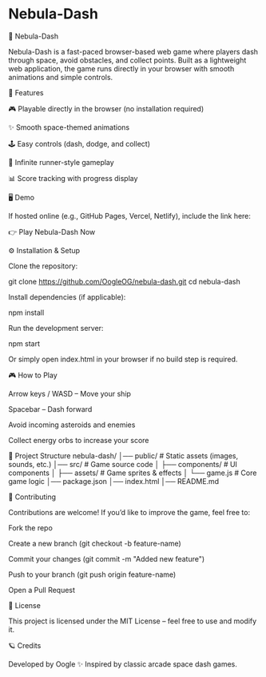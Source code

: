 # Nebula-Dash

🌌 Nebula-Dash

Nebula-Dash is a fast-paced browser-based web game where players dash through space, avoid obstacles, and collect points. Built as a lightweight web application, the game runs directly in your browser with smooth animations and simple controls.

🚀 Features

🎮 Playable directly in the browser (no installation required)

✨ Smooth space-themed animations

🕹️ Easy controls (dash, dodge, and collect)

🌌 Infinite runner-style gameplay

📊 Score tracking with progress display

🖥️ Demo

If hosted online (e.g., GitHub Pages, Vercel, Netlify), include the link here:

👉 Play Nebula-Dash Now

⚙️ Installation & Setup

Clone the repository:

git clone https://github.com/OogleOG/nebula-dash.git
cd nebula-dash


Install dependencies (if applicable):

npm install


Run the development server:

npm start


Or simply open index.html in your browser if no build step is required.

🎮 How to Play

Arrow keys / WASD – Move your ship

Spacebar – Dash forward

Avoid incoming asteroids and enemies

Collect energy orbs to increase your score

📂 Project Structure
nebula-dash/
│── public/          # Static assets (images, sounds, etc.)
│── src/             # Game source code
│   ├── components/  # UI components
│   ├── assets/      # Game sprites & effects
│   └── game.js      # Core game logic
│── package.json
│── index.html
│── README.md

🤝 Contributing

Contributions are welcome! If you’d like to improve the game, feel free to:

Fork the repo

Create a new branch (git checkout -b feature-name)

Commit your changes (git commit -m "Added new feature")

Push to your branch (git push origin feature-name)

Open a Pull Request

📜 License

This project is licensed under the MIT License – feel free to use and modify it.

🪐 Credits

Developed by Oogle ✨
Inspired by classic arcade space dash games.
